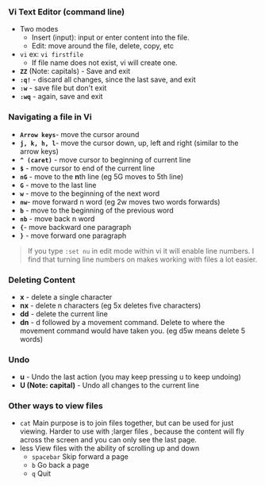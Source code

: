 ### Vi Text Editor (command line)

-   Two modes
    -   Insert (input): input or enter content into the file.
    -   Edit: move around the file, delete, copy, etc
-   `vi` ex: `vi firstfile`
    -   If file name does not exist, vi will create one.
-   **`ZZ`** (Note: capitals) - Save and exit
-   **`:q!`** - discard all changes, since the last save, and exit
-   **`:w`** - save file but don't exit
-   **`:wq`** - again, save and exit

### Navigating a file in Vi

-   **`Arrow keys`**- move the cursor around
-   **`j, k, h, l`**- move the cursor down, up, left and right (similar to the arrow keys)
-   **`^ (caret)`** - move cursor to beginning of current line
-   **`$`** - move cursor to end of the current line
-   **`nG`** - move to the **n**th line (eg 5G moves to 5th line)
-   **`G`** - move to the last line
-   **`w`** - move to the beginning of the next word
-   **`nw`**- move forward n word (eg 2w moves two words forwards)
-   **`b`** - move to the beginning of the previous word
-   **`nb`** - move back n word
-   **`{`**- move backward one paragraph
-   **`}`** - move forward one paragraph

> If you type `:set nu` in edit mode within vi it will enable line numbers. I find that turning line numbers on makes working with files a lot easier.

### Deleting Content

-   **x** - delete a single character
-   **nx** - delete n characters (eg 5x deletes five characters)
-   **dd** - delete the current line
-   **dn** - d followed by a movement command. Delete to where the movement command would have taken you. (eg d5w means delete 5 words)

### Undo

-   **u** - Undo the last action (you may keep pressing u to keep undoing)
-   **U (Note: capital)** - Undo all changes to the current line

### Other ways to view files

-   `cat` Main purpose is to join files together, but can be used for just viewing. Harder to use with ;larger files , because the content will fly across the screen and you can only see the last page.
-   less View files with the ability of scrolling up and down
    -   `spacebar` Skip forward a page
    -   `b` Go back a page
    -   `q` Quit